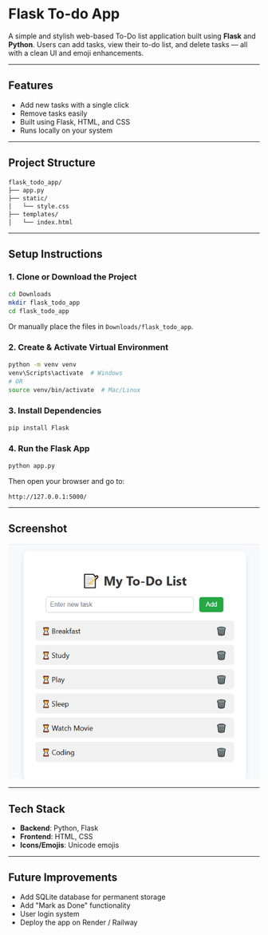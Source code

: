 # Flask To-do App

A simple and stylish web-based To-Do list application built using **Flask** and **Python**. Users can add tasks, view their to-do list, and delete tasks — all with a clean UI and emoji enhancements.

---

##  Features

- Add new tasks with a single click
- Remove tasks easily
- Built using Flask, HTML, and CSS
- Runs locally on your system

---

##  Project Structure

```
flask_todo_app/
├── app.py
├── static/
│   └── style.css
├── templates/
│   └── index.html
```

---

##  Setup Instructions

### 1. Clone or Download the Project

```bash
cd Downloads
mkdir flask_todo_app
cd flask_todo_app
```

Or manually place the files in `Downloads/flask_todo_app`.

### 2. Create & Activate Virtual Environment

```bash
python -m venv venv
venv\Scripts\activate  # Windows
# OR
source venv/bin/activate  # Mac/Linux
```

### 3. Install Dependencies

```bash
pip install Flask
```

### 4. Run the Flask App

```bash
python app.py
```

Then open your browser and go to:

```
http://127.0.0.1:5000/
```

---

## Screenshot

![Screenshot](Sample_flask.png)

---

## Tech Stack

- **Backend**: Python, Flask
- **Frontend**: HTML, CSS
- **Icons/Emojis**: Unicode emojis

---

## Future Improvements

- Add SQLite database for permanent storage
- Add "Mark as Done" functionality 
- User login system
- Deploy the app on Render / Railway
